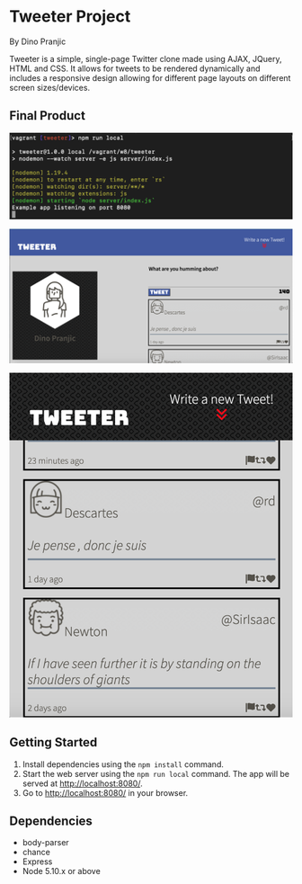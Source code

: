 # Tweeter Project
By Dino Pranjic

Tweeter is a simple, single-page Twitter clone made using AJAX, JQuery, HTML and CSS. It allows for tweets to be rendered dynamically and includes a responsive design allowing for different page layouts on different screen sizes/devices.

## Final Product

!["Launch the app using npm run local"](https://github.com/DinoPranjic/tweeter/blob/master/public/images/Server-screenshot.png)

!["Responsive design - desktop view"](https://github.com/DinoPranjic/tweeter/blob/master/public/images/Desktop-screenshot.png)

!["Responsive design - tablet view"](https://github.com/DinoPranjic/tweeter/blob/master/public/images/Tablet-screenshot.png)


## Getting Started

1. Install dependencies using the `npm install` command.
2. Start the web server using the `npm run local` command. The app will be served at <http://localhost:8080/>.
4. Go to <http://localhost:8080/> in your browser.

## Dependencies

- body-parser
- chance
- Express
- Node 5.10.x or above
